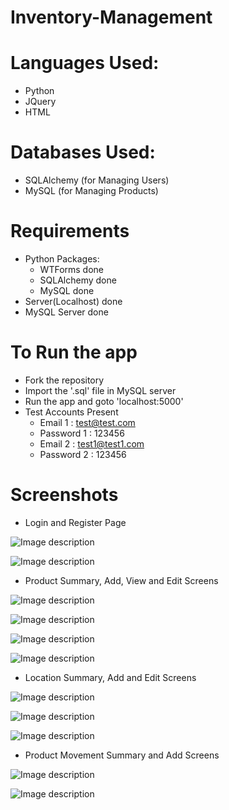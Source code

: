 # Inventory-Management

# Languages Used:
- Python
- JQuery
- HTML

# Databases Used:
- SQLAlchemy (for Managing Users)
- MySQL (for Managing Products)

# Requirements
- Python Packages:
  - WTForms done
  - SQLAlchemy done
  - MySQL done
- Server(Localhost) done
- MySQL Server done

# To Run the app
- Fork the repository
- Import the '.sql' file in MySQL server
- Run the app and goto 'localhost:5000'
- Test Accounts Present
  - Email 1 : test@test.com
  - Password 1  : 123456 
  - Email 2 : test1@test1.com
  - Password 2  : 123456
  
# Screenshots 
- Login and Register Page
  
![Image description](https://github.com/himanshu-96/Inventory-Management/blob/master/images/Login.png)

![Image description](https://github.com/himanshu-96/Inventory-Management/blob/master/images/Register.png)

- Product Summary, Add, View and Edit Screens

![Image description](https://github.com/himanshu-96/Inventory-Management/blob/master/images/Product.png)

![Image description](https://github.com/himanshu-96/Inventory-Management/blob/master/images/AddProduct.png)

![Image description](https://github.com/himanshu-96/Inventory-Management/blob/master/images/ViewProduct.png)

![Image description](https://github.com/himanshu-96/Inventory-Management/blob/master/images/EditProduct.png)

- Location Summary, Add and Edit Screens

![Image description](https://github.com/himanshu-96/Inventory-Management/blob/master/images/Location.png)

![Image description](https://github.com/himanshu-96/Inventory-Management/blob/master/images/AddLocation.png)

![Image description](https://github.com/himanshu-96/Inventory-Management/blob/master/images/EditLocation.png)

- Product Movement Summary and Add Screens

![Image description](https://github.com/himanshu-96/Inventory-Management/blob/master/images/Movement.png)

![Image description](https://github.com/himanshu-96/Inventory-Management/blob/master/images/MovementProduct.png)
